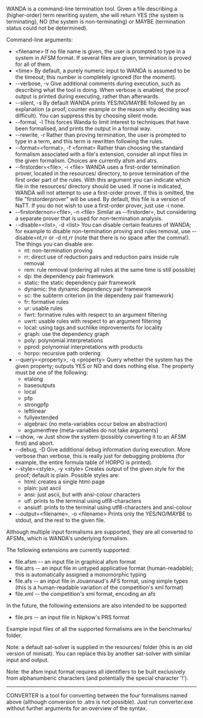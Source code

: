 WANDA is a command-line termination tool.  Given a file describing a
(higher-order) term rewriting system, she will return YES (the system
is terminating), NO (the system is non-terminating) or MAYBE
(termination status could not be determined).

Command-line arguments:
  * \<filename\>
    If no file name is given, the user is prompted to type in a
    system in AFSM format.
    If several files are given, termination is proved for all of
    them.
  * \<time\>
    By default, a purely numeric input to WANDA is assumed to be the
    timeout; this number is completely ignored (for the moment).
  * --verbose, -v
    Give additional comments during execution, such as describing
    what the tool is doing.  When verbose is enabled, the proof
    output is printed during executing, rather than afterwards.
  * --silent, -s
    By default WANDA prints YES/NO/MAYBE followed by an explanation
    (a proof, counter example or the reason why deciding was
    difficult).  You can suppress this by choosing silent mode.
  * --formal, -l
    This forces Wanda to limit interest to techniques that have been
    formalised, and prints the output in a formal way.
  * --rewrite, -r
    Rather than proving termination, the user is prompted to type in
    a term, and this term is rewritten following the rules.
  * --format=\<format\>, -f \<format\>
    Rather than choosing the standard formalism associated with a
    file's extension, consider all input files in the given
    formalism.  Choices are currently afsm and atrs.
  * --firstorder=\<file\>, -i \<file\>
    WANDA uses a first-order termination prover, located in the
    resources/ directory, to prove termination of the first order
    part of the rules.  With this argument you can indicate which
    file in the resources/ directory should be used.  If none is
    indicated, WANDA will not attempt to use a first-order prover.
    If this is omitted, the file "firstorderprover" will be used.
    By default, this file is a version of NaTT. If you do not wish
    to use a first-order prover, just use -i none.
  * --firstordernon=\<file\>, -n \<file\>
    Similar as --firstorder=<file>, but considering a separate prover
    that is used for non-termination analysis.
  * --disable=\<list\>, -d \<list\>
    You can disable certain features of WANDA; for example to
    disable non-termination proving and rules removal, use
    --disable=nt,rr or -d nt,rr (note that there is no space after
    the comma!).  The things you can disable are:
    - nt: non-termination proving
    - rr: direct use of reduction pairs and reduction pairs inside
      rule removal
    - rem: rule removal (ordering all rules at the same time is still
      possible)
    - dp: the dependency pair framework
    - static: the static dependency pair framework
    - dynamic: the dynamic dependency pair framework
    - sc: the subterm criterion (in the dependeny pair framework)
    - fr: formative rules
    - ur: usable rules
    - fwrt: formative rules with respect to an argument filtering
    - uwrt: usable rules with respect to an argument filtering
    - local: using tags and suchlike improvements for locality
    - graph: use the dependency graph
    - poly: polynomial interpretations
    - pprod: polynomial interpretations with products
    - horpo: recursive path ordering
  * --query=\<property\>, -q \<property\>
    Query whether the system has the given property; outputs YES or
    NO and does nothing else.  The property must be one of the
    following:
    - etalong
    - baseoutputs
    - local
    - pfp
    - strongpfp
    - leftlinear
    - fullyextended
    - algebraic (no meta-variables occur below an abstraction)
    - argumentfree (meta-variables do not take arguments)
  * --show, -w
    Just show the system (possibly converting it to an AFSM first)
    and abort.
  * --debug, -D
    Give additional debug information during execution.  More verbose
    than verbose, this is really just for debugging problems (for
    example, the entire formula table of HORPO is printed).
  * --style=\<style\>, -y \<style\>
    Creates output of the given style for the proof; default is plain.
    Possible styles are:
    - html: creates a single html-page
    - plain: just ascii
    - ansi: just ascii, but with ansi-colour characters
    - utf: prints to the terminal using utf8-characters
    - ansiutf: prints to the terminal using utf8-characters and
      ansi-colour
  * --output=\<filename\>, -o \<filename\>
    Prints only the YES/NO/MAYBE to stdout, and the rest to the given
    file.

Although multiple input formalisms are supported, they are all
converted to AFSMs, which is WANDA's underlying formalism.

The following extensions are currently supported:
  * file.afsm     -- an input file in graphical afsm format
  * file.atrs     -- an input file in untyped applicative format
                     (human-readable); this is automatically assigned a
                     monomorphic typing
  * file.afs      -- an input file in Jouannaud's AFS format, using
                     simple types (this is a human-readable variation of
                     the competition's xml format)
  * file.xml      -- the competition's xml format, encoding an afs

In the future, the following extensions are also intended to be
supported:
  * file.prs      -- an input file in Nipkow's PRS format

Example input files of all the supported formalisms are in the
benchmarks/ folder.

Note: a default sat-solver is supplied in the resources/ folder (this
is an old version of minisat).  You can replace this by another sat-solver
with similar input and output.

Note: the afsm input format requires all identifiers to be built
exclusively from alphanumberic characters (and potentially the special
character '!').

---------------------------------------------------------------------
CONVERTER is a tool for converting between the four formalisms named
above (although conversion to .atrs is not possible).
Just run converter.exe without further arguments for an overview of
the syntax.

